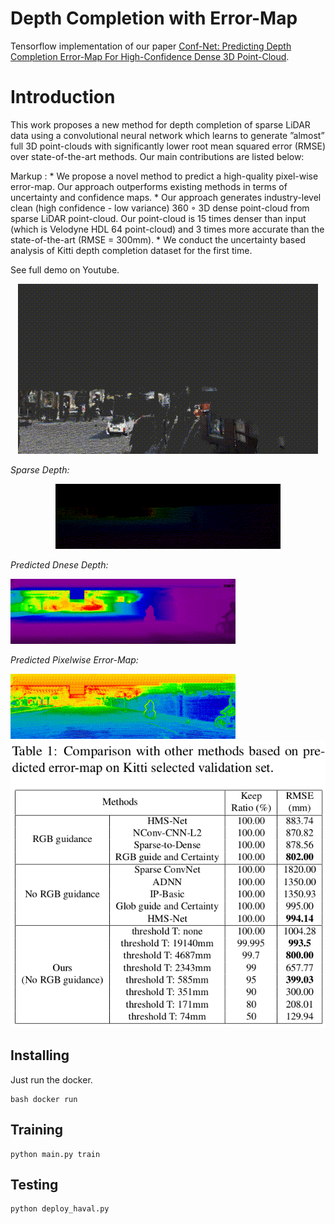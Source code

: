# Depth Completion with Error-Map
Tensorflow implementation of our paper [Conf-Net: Predicting Depth Completion Error-Map For
High-Confidence Dense 3D Point-Cloud](https://arxiv.org).

# Introduction
This work proposes a new method for depth completion of sparse LiDAR data using a convolutional neural network which learns to generate ”almost” full 3D point-clouds with significantly lower root mean squared error (RMSE) over state-of-the-art methods. Our main contributions are listed below:

 Markup : * We propose a novel method to predict a high-quality pixel-wise error-map. Our approach outperforms existing methods in terms of uncertainty and confidence maps.
          * Our approach generates industry-level clean (high confidence - low variance) 360 ◦ 3D dense point-cloud from sparse LiDAR point-cloud. Our point-cloud is 15 times denser than input (which is Velodyne HDL 64 point-cloud) and 3 times more accurate than the state-of-the-art (RMSE = 300mm).
          * We conduct the uncertainty based analysis of Kitti depth completion dataset for the first time.


See full demo on Youtube.
<p align="center">
  <img src="images/artak.gif">
</p>


*Sparse Depth:*

<p align="center">
  <img src="images/raw.gif">
</p>

*Predicted Dnese Depth:*

<img align="cener" src="images/mean.gif">

*Predicted Pixelwise Error-Map:*

<img align="cener" src="images/var.gif">

<img align="cener" src="images/table.png">

<!--*Point-Cloud in 3D:*

<img width="420" align="cener" src="images/demo2.gif">
<img width="420" align="cener" src="images/demo3.gif">
<img width="420" align="cener" src="images/demo1.gif">
<img width="420" align="cener" src="images/artak.gif">
-->
## Installing

Just run the docker.
```
bash docker run
```
## Training

```
python main.py train
```
## Testing
```
python deploy_haval.py
```

